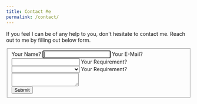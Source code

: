 ```yaml
---
title: Contact Me
permalink: /contact/
---
```


If you feel I can be of any help to you, don't hesitate to contact me. Reach out to me by filling out below form.

<script type="text/javascript">var submitted=false;</script>
<iframe name="hidden_iframe" id="hidden_iframe" style="display:none;" onload="if(submitted)  {window.location='{{ site.url }}/thanks/';}"></iframe>
<form accept-charset="UTF-8" action="https://docs.google.com/forms/d/e/1FAIpQLSe9aM5Anq1ROuqTydGkmWRMXnf98hP93dvTpsJ8ldflc5-YHg/formResponse"
      method="POST" target="hidden_iframe" onsubmit="submitted=true;">
    <fieldset class="form-section" value="Request Form">
        <label>
            <span>Your Name?</span>
            <input type="text" name="entry.1896702928" required autofocus />
        </label>
        <label>
            <span>Your E-Mail?</span>
            <input type="email" name="emailAddress" required />
        </label>
        <label>
            <span>Your Requirement?</span>
            <select name="entry.1664610150" required>
                <option> </option>
                <option>Job opportunity</option>
                <option>Freelancing Project</option>
                <option>Test Automation Consulting</option>
                <option>Personal Training</option>
            </select>
        </label>
        <label>
            <span>Your Requirement?</span>
            <textarea name="entry.1131025310" required></textarea>
        </label>
        <input type="hidden" name="subject" value="New submission!" />
        <!-- <input type="hidden" name="redirect_to" value="{{ site.url }}/thanks/" /> -->
        <div class="g-recaptcha" data-sitekey="{{ site.reCaptcha.siteKey }}"></div>
        <input type="submit" name="submit" value="Submit">
        <script type='text/javascript'>//<![CDATA[
$("form").submit(function(event) {
    var recaptcha = $("#g-recaptcha-response").val();
    if (recaptcha === "") {
        event.preventDefault();
        alert("Please check the recaptcha");
    }
});//]]> 
        </script>
    </fieldset>
</form>